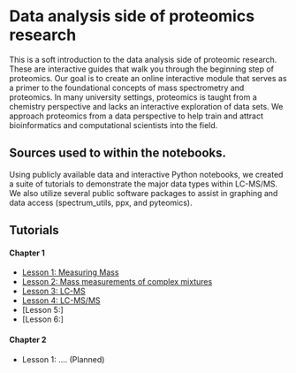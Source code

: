 # Data analysis side of proteomics research

This is a soft introduction to the data analysis side of proteomic research. These are interactive guides that walk you through the beginning step of proteomics. Our goal is to create an online interactive module that serves as a primer to the foundational concepts of mass spectrometry and proteomics. In many university settings, proteomics is taught from a chemistry perspective and lacks an interactive exploration of data sets. We approach proteomics from a data perspective to help train and attract bioinformatics and computational scientists into the field.

## Sources used to within the notebooks.

Using publicly available data and interactive Python notebooks, we created a suite of tutorials to demonstrate the major data types within LC-MS/MS. We also utilize several public software packages to assist in graphing and data access (spectrum_utils, ppx, and pyteomics). 

## Tutorials
#### Chapter 1
- [Lesson 1: Measuring Mass](https://colab.research.google.com/drive/1sDMcPdqfggWA1vrD4Odtruw_0owKnIMy#scrollTo=r5-iy9OnBs5f)
- [Lesson 2: Mass measurements of complex mixtures](https://colab.research.google.com/drive/15cwLXSNBbVSGe1tdFB-VikMSgGXdmkKp#scrollTo=LkIJmJP3fDK3)
- [Lesson 3: LC-MS ](https://colab.research.google.com/drive/1SvigFgC8POvbZAHoMMW5u2XQLjw11_sm)
- [Lesson 4: LC-MS/MS](https://colab.research.google.com/drive/13WEV58HpkY7f0kFi2BA5ia5p0XZCL3Cq)
- [Lesson 5:]
- [Lesson 6:]

#### Chapter 2
- Lesson 1: .... (Planned)
